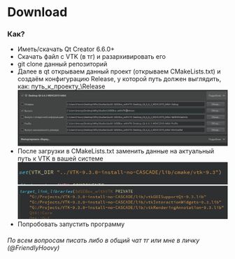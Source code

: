 # Download
### Как?
- Иметь/скачать Qt Creator 6.6.0+
- Скачать файл с VTK (в тг) и разархивировать его
- git clone данный репозиторий
- Далее в qt открываем данный проект (открываем CMakeLists.txt) и создаём конфигурацию Release, у которой путь должен выглядить, как: путь_к_проекту_\Release
![](pics/4.png)
- После загрузки в CMakeLists.txt заменить данные на актуальный путь к VTK в вашей системе
![](pics/1.png)
![](pics/2.png)
- Попробовать запустить программу

###### По всем вопросам писать либо в общий чат тг или мне в личку (*@FriendlyHoovy*)
